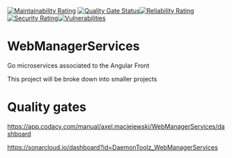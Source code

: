 [![Maintainability Rating](https://sonarcloud.io/api/project_badges/measure?project=DaemonToolz_WebManagerServices&metric=sqale_rating)](https://sonarcloud.io/dashboard?id=DaemonToolz_WebManagerServices) [![Quality Gate Status](https://sonarcloud.io/api/project_badges/measure?project=DaemonToolz_WebManagerServices&metric=alert_status)](https://sonarcloud.io/dashboard?id=DaemonToolz_WebManagerServices)[![Reliability Rating](https://sonarcloud.io/api/project_badges/measure?project=DaemonToolz_WebManagerServices&metric=reliability_rating)](https://sonarcloud.io/dashboard?id=DaemonToolz_WebManagerServices)[![Security Rating](https://sonarcloud.io/api/project_badges/measure?project=DaemonToolz_WebManagerServices&metric=security_rating)](https://sonarcloud.io/dashboard?id=DaemonToolz_WebManagerServices)[![Vulnerabilities](https://sonarcloud.io/api/project_badges/measure?project=DaemonToolz_WebManagerServices&metric=vulnerabilities)](https://sonarcloud.io/dashboard?id=DaemonToolz_WebManagerServices)

# WebManagerServices
Go microservices associated to the Angular Front

This project will be broke down into smaller projects

# Quality gates


https://app.codacy.com/manual/axel.maciejewski/WebManagerServices/dashboard

https://sonarcloud.io/dashboard?id=DaemonToolz_WebManagerServices
